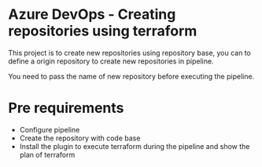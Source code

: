 # Azure DevOps - Creating repositories using terraform

This project is to create new repositories using repository base, you can to define a origin repository to create new repositories in pipeline.

You need to pass the name of new repository before executing the pipeline.

# Pre requirements
- Configure pipeline
- Create the repository with code base
- Install the plugin to execute terraform during the pipeline and show the plan of terraform